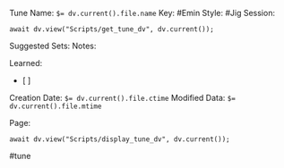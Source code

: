 Tune Name: `$= dv.current().file.name`
Key: #Emin 
Style: #Jig 
Session: 
```dataviewjs
await dv.view("Scripts/get_tune_dv", dv.current());
```
Suggested Sets:
Notes:

Learned: 
- [ ]  


Creation Date: `$= dv.current().file.ctime`
Modified Data: `$= dv.current().file.mtime`

Page:
```dataviewjs
await dv.view("Scripts/display_tune_dv", dv.current());
```


#tune
